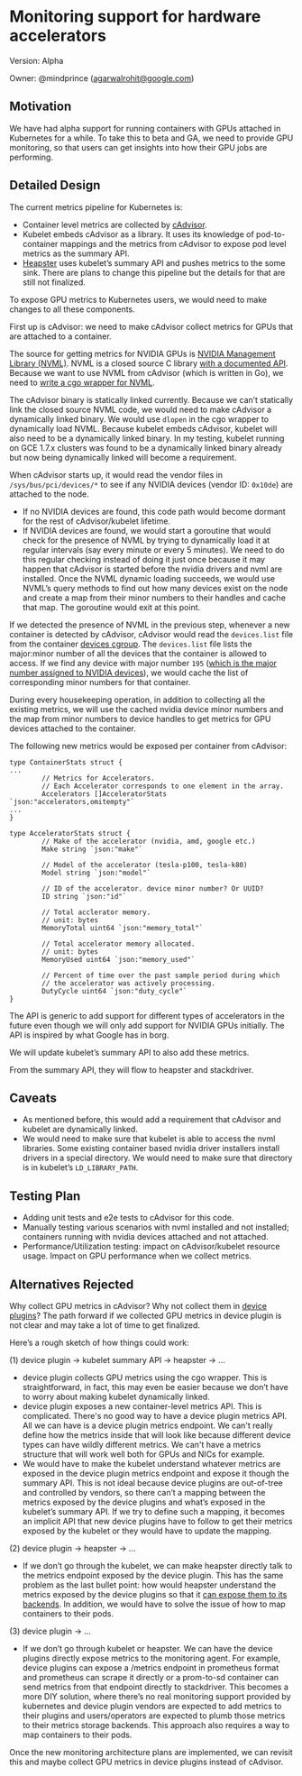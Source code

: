 # Monitoring support for hardware accelerators

Version: Alpha

Owner: @mindprince (agarwalrohit@google.com)

## Motivation

We have had alpha support for running containers with GPUs attached in Kubernetes for a while. To take this to beta and GA, we need to provide GPU monitoring, so that users can get insights into how their GPU jobs are performing.

## Detailed Design

The current metrics pipeline for Kubernetes is:
- Container level metrics are collected by [cAdvisor](https://github.com/google/cadvisor).
- Kubelet embeds cAdvisor as a library. It uses its knowledge of pod-to-container mappings and the metrics from cAdvisor to expose pod level metrics as the summary API.
- [Heapster](https://github.com/kubernetes/heapster) uses kubelet’s summary API and pushes metrics to the some sink.
There are plans to change this pipeline but the details for that are still not finalized.

To expose GPU metrics to Kubernetes users, we would need to make changes to all these components.

First up is cAdvisor: we need to make cAdvisor collect metrics for GPUs that are attached to a container.

The source for getting metrics for NVIDIA GPUs is [NVIDIA Management Library (NVML)](https://developer.nvidia.com/nvidia-management-library-nvml). NVML is a closed source C library [with a documented API](http://docs.nvidia.com/deploy/nvml-api/index.html). Because we want to use NVML from cAdvisor (which is written in Go), we need to [write a cgo wrapper for NVML](https://github.com/mindprince/gonvml).

The cAdvisor binary is statically linked currently. Because we can’t statically link the closed source NVML code, we would need to make cAdvisor a dynamically linked binary. We would use `dlopen` in the cgo wrapper to dynamically load NVML. Because kubelet embeds cAdvisor, kubelet will also need to be a dynamically linked binary. In my testing, kubelet running on GCE 1.7.x clusters was found to be a dynamically linked binary already but now being dynamically linked will become a requirement.

When cAdvisor starts up, it would read the vendor files in `/sys/bus/pci/devices/*` to see if any NVIDIA devices (vendor ID: `0x10de`) are attached to the node.
- If no NVIDIA devices are found, this code path would become dormant for the rest of cAdvisor/kubelet lifetime.
- If NVIDIA devices are found, we would start a goroutine that would check for the presence of NVML by trying to dynamically load it at regular intervals (say every minute or every 5 minutes). We need to do this regular checking instead of doing it just once because it may happen that cAdvisor is started before the nvidia drivers and nvml are installed. Once the NVML dynamic loading succeeds, we would use NVML’s query methods to find out how many devices exist on the node and create a map from their minor numbers to their handles and cache that map. The goroutine would exit at this point.

If we detected the presence of NVML in the previous step, whenever a new container is detected by cAdvisor, cAdvisor would read the `devices.list` file from the container [devices cgroup](https://www.kernel.org/doc/Documentation/cgroup-v1/devices.txt). The `devices.list` file lists the major:minor number of all the devices that the container is allowed to access. If we find any device with major number `195` ([which is the major number assigned to NVIDIA devices](https://github.com/torvalds/linux/blob/v4.13/Documentation/admin-guide/devices.txt#L2583)), we would cache the list of corresponding minor numbers for that container.

During every housekeeping operation, in addition to collecting all the existing metrics, we will use the cached nvidia device minor numbers and the map from minor numbers to device handles to get metrics for GPU devices attached to the container.

The following new metrics would be exposed per container from cAdvisor:

```
type ContainerStats struct {
...
        // Metrics for Accelerators.
        // Each Accelerator corresponds to one element in the array.
        Accelerators []AcceleratorStats `json:"accelerators,omitempty"`
...
}

type AcceleratorStats struct {
        // Make of the accelerator (nvidia, amd, google etc.)
        Make string `json:"make"`

        // Model of the accelerator (tesla-p100, tesla-k80)
        Model string `json:"model"`

        // ID of the accelerator. device minor number? Or UUID?
        ID string `json:"id"`

        // Total acclerator memory.
        // unit: bytes
        MemoryTotal uint64 `json:"memory_total"`

        // Total accelerator memory allocated.
        // unit: bytes
        MemoryUsed uint64 `json:"memory_used"`

        // Percent of time over the past sample period during which
        // the accelerator was actively processing.
        DutyCycle uint64 `json:"duty_cycle"`
}
```

The API is generic to add support for different types of accelerators in the future even though we will only add support for NVIDIA GPUs initially. The API is inspired by what Google has in borg.

We will update kubelet’s summary API to also add these metrics.

From the summary API, they will flow to heapster and stackdriver.

## Caveats
- As mentioned before, this would add a requirement that cAdvisor and kubelet are dynamically linked.
- We would need to make sure that kubelet is able to access the nvml libraries. Some existing container based nvidia driver installers install drivers in a special directory. We would need to make sure that directory is in kubelet’s `LD_LIBRARY_PATH`.

## Testing Plan
- Adding unit tests and e2e tests to cAdvisor for this code.
- Manually testing various scenarios with nvml installed and not installed; containers running with nvidia devices attached and not attached.
- Performance/Utilization testing: impact on cAdvisor/kubelet resource usage. Impact on GPU performance when we collect metrics.

## Alternatives Rejected
Why collect GPU metrics in cAdvisor? Why not collect them in [device plugins](/contributors/design-proposals/resource-management/device-plugin.md)? The path forward if we collected GPU metrics in device plugin is not clear and may take a lot of time to get finalized.

Here’s a rough sketch of how things could work:

(1) device plugin -> kubelet summary API -> heapster -> ...
- device plugin collects GPU metrics using the cgo wrapper. This is straightforward, in fact, this may even be easier because we don’t have to worry about making kubelet dynamically linked.
- device plugin exposes a new container-level metrics API. This is complicated. There's no good way to have a device plugin metrics API. All we can have is a device plugin metrics endpoint. We can't really define how the metrics inside that will look like because different device types can have wildly different metrics. We can't have a metrics structure that will work well both for GPUs and NICs for example.
- We would have to make the kubelet understand whatever metrics are exposed in the device plugin metrics endpoint and expose it though the summary API. This is not ideal because device plugins are out-of-tree and controlled by vendors, so there can’t a mapping between the metrics exposed by the device plugins and what’s exposed in the kubelet’s summary API. If we try to define such a mapping, it becomes an implicit API that new device plugins have to follow to get their metrics exposed by the kubelet or they would have to update the mapping.

(2) device plugin -> heapster -> ...
- If we don’t go through the kubelet, we can make heapster directly talk to the metrics endpoint exposed by the device plugin. This has the same problem as the last bullet point: how would heapster understand the metrics exposed by the device plugins so that it [can expose them to its backends](https://github.com/kubernetes/heapster/blob/v1.4.3/docs/storage-schema.md). In addition, we would have to solve the issue of how to map containers to their pods.

(3) device plugin -> …
- If we don’t go through kubelet or heapster. We can have the device plugins directly expose metrics to the monitoring agent. For example, device plugins can expose a /metrics endpoint in prometheus format and prometheus can scrape it directly or a prom-to-sd container can send metrics from that endpoint directly to stackdriver. This becomes a more DIY solution, where there’s no real monitoring support provided by kubernetes and device plugin vendors are expected to add metrics to their plugins and users/operators are expected to plumb those metrics to their metrics storage backends. This approach also requires a way to map containers to their pods.

Once the new monitoring architecture plans are implemented, we can revisit this and maybe collect GPU metrics in device plugins instead of cAdvisor.
